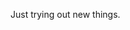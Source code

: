 Just trying out new things.

<!---
monkmist/monkmist is a ✨ special ✨ repository because its `README.md` (this file) appears on your GitHub profile.
You can click the Preview link to take a look at your changes.
--->
